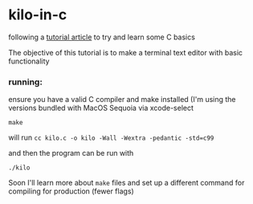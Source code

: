 # kilo-in-c
following a [tutorial article](https://viewsourcecode.org/snaptoken/kilo/) to try and learn some C basics

The objective of this tutorial is to make a terminal text editor with basic functionality


### running:
ensure you have a valid C compiler and make installed (I'm using the versions bundled with MacOS Sequoia via xcode-select

```shell
make
```
will run `cc kilo.c -o kilo -Wall -Wextra -pedantic -std=c99`

and then the program can be run with 
```shell
./kilo
```

Soon I'll learn more about `make` files and set up a different command for compiling for production (fewer flags)
